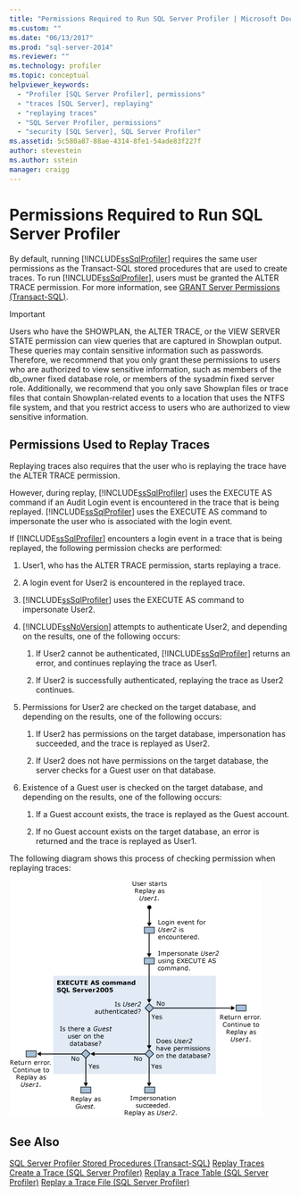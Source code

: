 ```yaml
---
title: "Permissions Required to Run SQL Server Profiler | Microsoft Docs"
ms.custom: ""
ms.date: "06/13/2017"
ms.prod: "sql-server-2014"
ms.reviewer: ""
ms.technology: profiler
ms.topic: conceptual
helpviewer_keywords: 
  - "Profiler [SQL Server Profiler], permissions"
  - "traces [SQL Server], replaying"
  - "replaying traces"
  - "SQL Server Profiler, permissions"
  - "security [SQL Server], SQL Server Profiler"
ms.assetid: 5c580a87-88ae-4314-8fe1-54ade83f227f
author: stevestein
ms.author: sstein
manager: craigg
---
```

# Permissions Required to Run SQL Server Profiler
  By default, running [!INCLUDE[ssSqlProfiler](../../../includes/sssqlprofiler-md.md)] requires the same user permissions as the Transact-SQL stored procedures that are used to create traces. To run [!INCLUDE[ssSqlProfiler](../../../includes/sssqlprofiler-md.md)], users must be granted the ALTER TRACE permission. For more information, see [GRANT Server Permissions &#40;Transact-SQL&#41;](/sql/t-sql/statements/grant-server-permissions-transact-sql).

> [!IMPORTANT]
>  Users who have the SHOWPLAN, the ALTER TRACE, or the VIEW SERVER STATE permission can view queries that are captured in Showplan output. These queries may contain sensitive information such as passwords. Therefore, we recommend that you only grant these permissions to users who are authorized to view sensitive information, such as members of the db_owner fixed database role, or members of the sysadmin fixed server role. Additionally, we recommend that you only save Showplan files or trace files that contain Showplan-related events to a location that uses the NTFS file system, and that you restrict access to users who are authorized to view sensitive information.

## Permissions Used to Replay Traces
 Replaying traces also requires that the user who is replaying the trace have the ALTER TRACE permission.

 However, during replay, [!INCLUDE[ssSqlProfiler](../../../includes/sssqlprofiler-md.md)] uses the EXECUTE AS command if an Audit Login event is encountered in the trace that is being replayed. [!INCLUDE[ssSqlProfiler](../../../includes/sssqlprofiler-md.md)] uses the EXECUTE AS command to impersonate the user who is associated with the login event.

 If [!INCLUDE[ssSqlProfiler](../../../includes/sssqlprofiler-md.md)] encounters a login event in a trace that is being replayed, the following permission checks are performed:

1.  User1, who has the ALTER TRACE permission, starts replaying a trace.

2.  A login event for User2 is encountered in the replayed trace.

3.  [!INCLUDE[ssSqlProfiler](../../../includes/sssqlprofiler-md.md)] uses the EXECUTE AS command to impersonate User2.

4.  [!INCLUDE[ssNoVersion](../../includes/ssnoversion-md.md)] attempts to authenticate User2, and depending on the results, one of the following occurs:

    1.  If User2 cannot be authenticated, [!INCLUDE[ssSqlProfiler](../../../includes/sssqlprofiler-md.md)] returns an error, and continues replaying the trace as User1.

    2.  If User2 is successfully authenticated, replaying the trace as User2 continues.

5.  Permissions for User2 are checked on the target database, and depending on the results, one of the following occurs:

    1.  If User2 has permissions on the target database, impersonation has succeeded, and the trace is replayed as User2.

    2.  If User2 does not have permissions on the target database, the server checks for a Guest user on that database.

6.  Existence of a Guest user is checked on the target database, and depending on the results, one of the following occurs:

    1.  If a Guest account exists, the trace is replayed as the Guest account.

    2.  If no Guest account exists on the target database, an error is returned and the trace is replayed as User1.

 The following diagram shows this process of checking permission when replaying traces:

 ![SQL Server Profiler replay trace permissions](../../database-engine/media/replaytracedecisiontree.gif "SQL Server Profiler replay trace permissions")

## See Also
 [SQL Server Profiler Stored Procedures &#40;Transact-SQL&#41;](/sql/relational-databases/system-stored-procedures/sql-server-profiler-stored-procedures-transact-sql) 
 [Replay Traces](replay-traces.md) 
 [Create a Trace &#40;SQL Server Profiler&#41;](create-a-trace-sql-server-profiler.md) 
 [Replay a Trace Table &#40;SQL Server Profiler&#41;](replay-a-trace-table-sql-server-profiler.md) 
 [Replay a Trace File &#40;SQL Server Profiler&#41;](replay-a-trace-file-sql-server-profiler.md)


